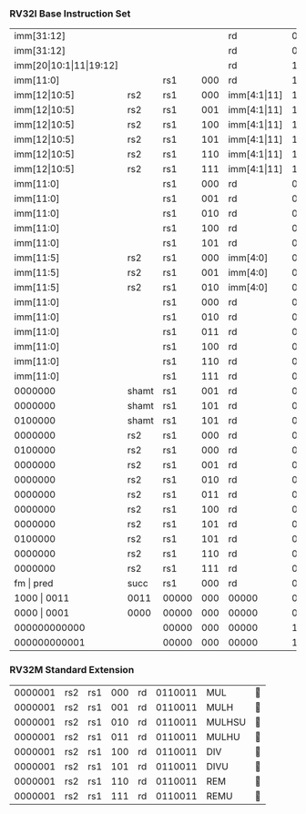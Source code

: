 ### RV32I Base Instruction Set

| | | | | | | | |
|-|-|-|-|-|-|-|-|
|imm[31:12]               |     |      |    |rd           |0110111 | LUI       | ✅ |
|imm[31:12]               |     |      |    |rd           |0010111 | AUIPC     | 🚫 |
|imm[20\|10:1\|11\|19:12] |     |      |    |rd           |1101111 | JAL       | 🚫 |
|imm[11:0]                |     |rs1   |000 |rd           |1100111 | JALR      | 🚫 |
|imm[12\|10:5]            |rs2  |rs1   |000 |imm[4:1\|11] |1100011 | BEQ       | ✅ |
|imm[12\|10:5]            |rs2  |rs1   |001 |imm[4:1\|11] |1100011 | BNE       | ✅ |
|imm[12\|10:5]            |rs2  |rs1   |100 |imm[4:1\|11] |1100011 | BLT       | 🚫 |
|imm[12\|10:5]            |rs2  |rs1   |101 |imm[4:1\|11] |1100011 | BGE       | 🚫 |
|imm[12\|10:5]            |rs2  |rs1   |110 |imm[4:1\|11] |1100011 | BLTU      | 🚫 |
|imm[12\|10:5]            |rs2  |rs1   |111 |imm[4:1\|11] |1100011 | BGEU      | 🚫 |
|imm[11:0]                |     |rs1   |000 |rd           |0000011 | LB        | 🚫 |
|imm[11:0]                |     |rs1   |001 |rd           |0000011 | LH        | 🚫 |
|imm[11:0]                |     |rs1   |010 |rd           |0000011 | LW        | 🚫 |
|imm[11:0]                |     |rs1   |100 |rd           |0000011 | LBU       | 🚫 |
|imm[11:0]                |     |rs1   |101 |rd           |0000011 | LHU       | 🚫 |
|imm[11:5]                |rs2  |rs1   |000 |imm[4:0]     |0100011 | SB        | 🚫 |
|imm[11:5]                |rs2  |rs1   |001 |imm[4:0]     |0100011 | SH        | 🚫 |
|imm[11:5]                |rs2  |rs1   |010 |imm[4:0]     |0100011 | SW        | 🚫 |
|imm[11:0]                |     |rs1   |000 |rd           |0010011 | ADDI      | ✅ |
|imm[11:0]                |     |rs1   |010 |rd           |0010011 | SLTI      | 🚫 |
|imm[11:0]                |     |rs1   |011 |rd           |0010011 | SLTIU     | 🚫 |
|imm[11:0]                |     |rs1   |100 |rd           |0010011 | XORI      | 🚫 |
|imm[11:0]                |     |rs1   |110 |rd           |0010011 | ORI       | 🚫 |
|imm[11:0]                |     |rs1   |111 |rd           |0010011 | ANDI      | 🚫 |
|0000000                  |shamt|rs1   |001 |rd           |0010011 | SLLI      | 🚫 |
|0000000                  |shamt|rs1   |101 |rd           |0010011 | SRLI      | 🚫 |
|0100000                  |shamt|rs1   |101 |rd           |0010011 | SRAI      | 🚫 |
|0000000                  |rs2  |rs1   |000 |rd           |0110011 | ADD       | ✅ |
|0100000                  |rs2  |rs1   |000 |rd           |0110011 | SUB       | ✅ |
|0000000                  |rs2  |rs1   |001 |rd           |0110011 | SLL       | 🔨 |
|0000000                  |rs2  |rs1   |010 |rd           |0110011 | SLT       | 🔨 |
|0000000                  |rs2  |rs1   |011 |rd           |0110011 | SLTU      | ✅ |
|0000000                  |rs2  |rs1   |100 |rd           |0110011 | XOR       | 🔨 |
|0000000                  |rs2  |rs1   |101 |rd           |0110011 | SRL       | ✅ |
|0100000                  |rs2  |rs1   |101 |rd           |0110011 | SRA       | 🔨 |
|0000000                  |rs2  |rs1   |110 |rd           |0110011 | OR        | ✅ |
|0000000                  |rs2  |rs1   |111 |rd           |0110011 | AND       | 🔨 |
|fm      \| pred          |succ |rs1   |000 |rd           |0001111 | FENCE     | 🚫 |
|1000    \| 0011          |0011 |00000 |000 |00000        |0001111 | FENCE.TSO | 🚫 |
|0000    \| 0001          |0000 |00000 |000 |00000        |0001111 | PAUSE     | 🚫 |
|000000000000             |     |00000 |000 |00000        |1110011 | ECALL     | 🚫 |
|000000000001             |     |00000 |000 |00000        |1110011 | EBREAK    | 🚫 |

### RV32M Standard Extension

| | | | | | | | |
|-|-|-|-|-|-|-|-|
|0000001                  |rs2  |rs1   |000 |rd           |0110011 | MUL      | 🚫 |
|0000001                  |rs2  |rs1   |001 |rd           |0110011 | MULH     | 🚫 |
|0000001                  |rs2  |rs1   |010 |rd           |0110011 | MULHSU   | 🚫 |
|0000001                  |rs2  |rs1   |011 |rd           |0110011 | MULHU    | 🚫 |
|0000001                  |rs2  |rs1   |100 |rd           |0110011 | DIV      | 🚫 |
|0000001                  |rs2  |rs1   |101 |rd           |0110011 | DIVU     | 🚫 |
|0000001                  |rs2  |rs1   |110 |rd           |0110011 | REM      | 🚫 |
|0000001                  |rs2  |rs1   |111 |rd           |0110011 | REMU     | 🚫 |
